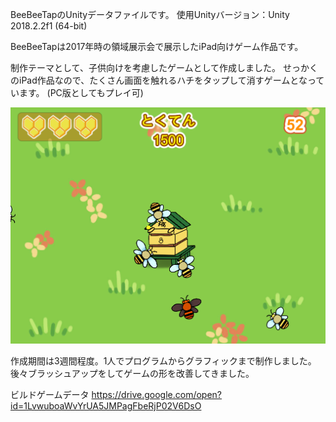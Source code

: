 
BeeBeeTapのUnityデータファイルです。
使用Unityバージョン：Unity 2018.2.2f1 (64-bit)

BeeBeeTapは2017年時の領域展示会で展示したiPad向けゲーム作品です。

制作テーマとして、子供向けを考慮したゲームとして作成しました。
せっかくのiPad作品なので、たくさん画面を触れるハチをタップして消すゲームとなっています。
(PC版としてもプレイ可)

<img src="https://github.com/ynsan/BeeBeeTap_File/blob/master/Assets/ss1.png">

作成期間は3週間程度。1人でプログラムからグラフィックまで制作しました。
後々ブラッシュアップをしてゲームの形を改善してきました。

ビルドゲームデータ
https://drive.google.com/open?id=1LvwuboaWvYrUA5JMPagFbeRjP02V6DsO
